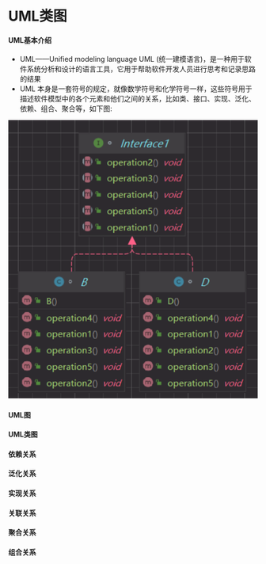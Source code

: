 # UML类图

#### UML基本介绍

- UML——Unified modeling language UML (统一建模语言)，是一种用于软件系统分析和设计的语言工具，它用于帮助软件开发人员进行思考和记录思路的结果
- UML 本身是一套符号的规定，就像数学符号和化学符号一样，这些符号用于描述软件模型中的各个元素和他们之间的关系，比如类、接口、实现、泛化、依赖、组合、聚合等，如下图:

![image-20220124155328980](.\image\image-20220124155328980.png)

#### UML图



#### UML类图

#### 依赖关系

#### 泛化关系

#### 实现关系



#### 关联关系



#### 聚合关系

#### 组合关系